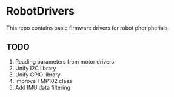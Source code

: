# RobotDrivers

This repo contains basic firmware drivers for robot pheripherials 

## TODO
1. Reading parameters from motor drivers
2. Unify I2C library
3. Unify GPIO library 
4. Improve TMP102 class 
5. Add IMU data filtering 
